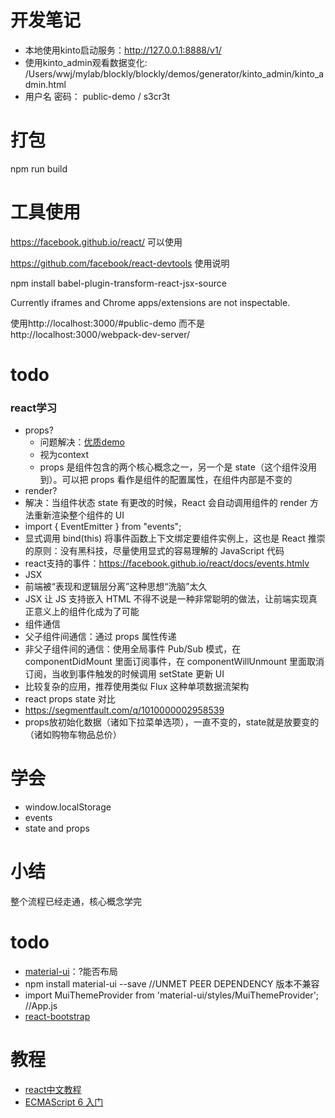 # 开发笔记
*  本地使用kinto启动服务：http://127.0.0.1:8888/v1/
*  使用kinto_admin观看数据变化: /Users/wwj/mylab/blockly/blockly/demos/generator/kinto_admin/kinto_admin.html
  *  用户名 密码： public-demo / s3cr3t

# 打包
npm  run build

# 工具使用
https://facebook.github.io/react/ 可以使用

https://github.com/facebook/react-devtools 使用说明

npm install babel-plugin-transform-react-jsx-source

Currently iframes and Chrome apps/extensions are not inspectable.

使用http://localhost:3000/#public-demo 而不是http://localhost:3000/webpack-dev-server/


# todo
### react学习
*  props?
   *  问题解决：[优质demo](https://hulufei.gitbooks.io/react-tutorial/content/introduction.html) 
   *  视为context
   *  props 是组件包含的两个核心概念之一，另一个是 state（这个组件没用到）。可以把 props 看作是组件的配置属性，在组件内部是不变的
*  render?
  *  解决：当组件状态 state 有更改的时候，React 会自动调用组件的 render 方法重新渲染整个组件的 UI
*  import { EventEmitter } from "events"; 
  *  显式调用 bind(this) 将事件函数上下文绑定要组件实例上，这也是 React 推崇的原则：没有黑科技，尽量使用显式的容易理解的 JavaScript 代码
  *  react支持的事件：https://facebook.github.io/react/docs/events.htmlv
*  JSX
  *  前端被“表现和逻辑层分离”这种思想“洗脑”太久
  *  JSX 让 JS 支持嵌入 HTML 不得不说是一种非常聪明的做法，让前端实现真正意义上的组件化成为了可能
*  组件通信
  *  父子组件间通信：通过 props 属性传递
  *  非父子组件间的通信：使用全局事件 Pub/Sub 模式，在 componentDidMount 里面订阅事件，在 componentWillUnmount 里面取消订阅，当收到事件触发的时候调用 setState 更新 UI
  *  比较复杂的应用，推荐使用类似 Flux 这种单项数据流架构
*  react props state 对比
  *  https://segmentfault.com/q/1010000002958539
  *  props放初始化数据（诸如下拉菜单选项），一直不变的，state就是放要变的（诸如购物车物品总价）

# 学会
*  window.localStorage
*  events
*  state and props

# 小结
整个流程已经走通，核心概念学完

# todo
*  [material-ui](http://www.material-ui.com/#/components/menu)：?能否布局
  *  npm install material-ui --save  //UNMET PEER DEPENDENCY 版本不兼容
  *  import MuiThemeProvider from 'material-ui/styles/MuiThemeProvider'; //App.js
*  [react-bootstrap](https://github.com/react-bootstrap/react-bootstrap)

# 教程
*  [react中文教程](http://reactjs.cn/react/docs/getting-started-zh-CN.html)
*  [ECMAScript 6 入门](http://es6.ruanyifeng.com/#docs) 

